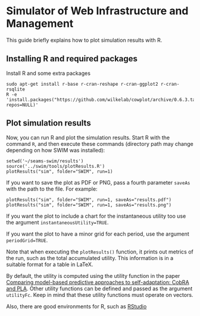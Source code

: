 # Simulator of Web Infrastructure and Management
This guide briefly explains how to plot simulation results with R.

## Installing R and required packages
Install R and some extra packages
```
sudo apt-get install r-base r-cran-reshape r-cran-ggplot2 r-cran-rsqlite
R -e 'install.packages("https://github.com/wilkelab/cowplot/archive/0.6.3.tar.gz", repos=NULL)'
```

## Plot simulation results
Now, you can run R and plot the simulation results. Start R with the command `R`, and then execute these commands (directory path may change depending on how SWIM was installed):
```
setwd('~/seams-swim/results')
source('../swim/tools/plotResults.R')
plotResults("sim", folder="SWIM", run=1)
```
If you want to save the plot as PDF or PNG, pass a fourth parameter `saveAs` with the path to the file. For example:
```
plotResults("sim", folder="SWIM", run=1, saveAs="results.pdf")
plotResults("sim", folder="SWIM", run=1, saveAs="results.png")
```

If you want the plot to include a chart for the instantaneous utility too use the argument `instantaneousUtility=TRUE`.

If you want the plot to have a minor grid for each period, use the argument `periodGrid=TRUE`.

Note that when executing the `plotResults()` function, it prints out metrics of the run, such as the total accumulated utility. This information is in a suitable format for a table in LaTeX.

By default, the utility is computed using the utility function in the paper [Comparing model-based predictive approaches to self-adaptation: CobRA and PLA](https://works.bepress.com/gabriel_moreno/33/). Other utility functions can be defined and passed as the argument `utilityFc`. Keep in mind that these utility functions must operate on vectors.

Also, there are good environments for R, such as [RStudio](https://www.rstudio.com/)
